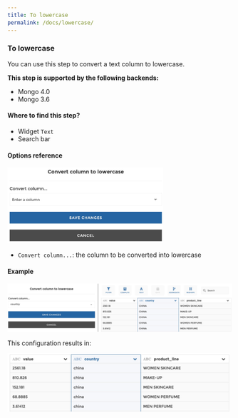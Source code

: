 ```yaml
---
title: To lowercase
permalink: /docs/lowercase/
---
```


### To lowercase

You can use this step to convert a text column to lowercase.

**This step is supported by the following backends:**

- Mongo 4.0
- Mongo 3.6

#### Where to find this step?

- Widget `Text`
- Search bar

#### Options reference

<img src="../../img/docs/user-interface/lowercase_step_form.jpg" width="350" />

- `Convert column...`: the column to be converted into lowercase

#### Example

<img src="../../img/docs/user-interface/lowercase_example_conf.jpg" width="750" />

This configuration results in:

<img src="../../img/docs/user-interface/lowercase_example_result.jpg" width="500" />
